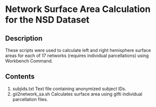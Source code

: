 # Network Surface Area Calculation for the NSD Dataset

## Description
These scripts were used to calculate left and right hemisphere surface areas for each of 17 networks (requires individual parcellations) using Workbench Command.

## Contents
1. subjids.txt Text file containing anonymized subject IDs.
2. gii2network_sa.sh Calculates surface area using gifti individual parcellation files.
